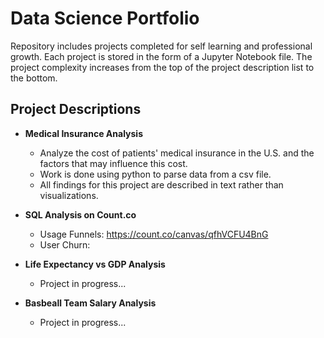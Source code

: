 # Data Science Portfolio
Repository includes projects completed for self learning and professional growth. Each project is stored in the form of a Jupyter Notebook file. The project complexity increases from the top of the project description list to the bottom.

## Project Descriptions
- **Medical Insurance Analysis**
  + Analyze the cost of patients' medical insurance in the U.S. and the factors that may influence this cost.
  + Work is done using python to parse data from a csv file.
  + All findings for this project are described in text rather than visualizations.
  
- **SQL Analysis on Count.co**
  + Usage Funnels: https://count.co/canvas/qfhVCFU4BnG
  + User Churn: 

- **Life Expectancy vs GDP Analysis**
  + Project in progress...

- **Basbeall Team Salary Analysis**
  + Project in progress...
